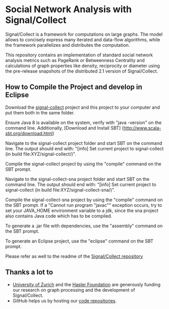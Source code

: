 Social Network Analysis with Signal/Collect
========================================================================================================================

Signal/Collect is a framework for computations on large graphs. The model allows to concisely express many iterated and data-flow algorithms, while the framework parallelizes and distributes the computation.

This repository contains an implementation of standard social network analysis metrics such as PageRank or Betweenness Centrality and calculations of graph properties like density, reciprocity or diameter using the pre-release snapshots of the distributed 2.1 version of Signal/Collect.

How to Compile the Project and develop in Eclipse
--------------------------
Download the [signal-collect](https://github.com/uzh/signal-collect) project and this project to your computer and put them both in the same folder.

Ensure Java 8 is available on the system, verify with "java -version" on the command line.
Additionally, [Download and Install SBT] (http://www.scala-sbt.org/download.html)

Navigate to the signal-collect project folder and start SBT on the command line. The output should end with: "[info] Set current project to signal-collect (in build file:XYZ/signal-collect/)".

Compile the signal-collect project by using the "compile" command on the SBT prompt.

Navigate to the signal-collect-sna project folder and start SBT on the command line. The output should end with: "[info] Set current project to signal-collect (in build file:XYZ/signal-collect-sna/)".

Compile the signal-collect-sna project by using the "compile" command on the SBT prompt. If a "Cannot run program "javac"" exception occurs, try to set your JAVA_HOME environment variable to a jdk, since the sna project also contains Java code which has to be compiled.

To generate a .jar file with dependencies, use the "assembly" command on the SBT prompt.

To generate an Eclipse project, use the "eclipse" command on the SBT prompt.

Please refer as well to the readme of the [Signal/Collect repository](https://github.com/uzh/signal-collect)

Thanks a lot to
---------------
* [University of Zurich](http://www.ifi.uzh.ch/ddis.html) and the [Hasler Foundation](http://www.haslerstiftung.ch/en/home) are generously funding our research on graph processing and the development of Signal/Collect.
* GitHub helps us by hosting our [code repositories](https://github.com/uzh/signal-collect).